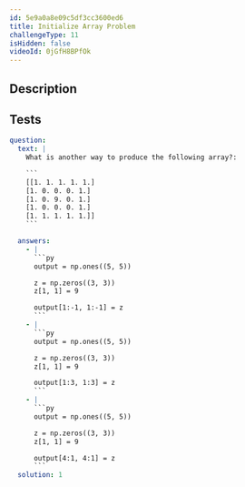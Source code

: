 ```yaml
---
id: 5e9a0a8e09c5df3cc3600ed6
title: Initialize Array Problem
challengeType: 11
isHidden: false
videoId: 0jGfH8BPfOk
---
```


## Description
<section id='description'>
</section>

## Tests
<section id='tests'>

```yml
question:
  text: |
    What is another way to produce the following array?:

    ```
    [[1. 1. 1. 1. 1.]
    [1. 0. 0. 0. 1.]
    [1. 0. 9. 0. 1.]
    [1. 0. 0. 0. 1.]
    [1. 1. 1. 1. 1.]]
    ```

  answers:
    - |
      ```py
      output = np.ones((5, 5))

      z = np.zeros((3, 3))
      z[1, 1] = 9

      output[1:-1, 1:-1] = z
      ```
    - |
      ```py
      output = np.ones((5, 5))

      z = np.zeros((3, 3))
      z[1, 1] = 9

      output[1:3, 1:3] = z
      ```
    - |
      ```py
      output = np.ones((5, 5))

      z = np.zeros((3, 3))
      z[1, 1] = 9

      output[4:1, 4:1] = z
      ```
  solution: 1
```

</section>

